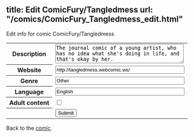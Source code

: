 title: Edit ComicFury/Tangledmess
url: "/comics/ComicFury_Tangledmess_edit.html"
---
Edit info for comic ComicFury/Tangledmess

<form name="comic" action="http://gaepostmail.appspot.com/comic/" method="post">
<table class="comicinfo">
<tr>
<th>Description</th><td><textarea name="description" cols="40" rows="3">The journal comic of a young artist, who has no idea what she's doing in life, and that's okay by her.</textarea></td>
</tr>
<tr>
<th>Website</th><td><input type="text" name="url" value="http://tangledmess.webcomic.ws/" size="40"/></td>
</tr>
<tr>
<th>Genre</th><td><input type="text" name="genre" value="Other" size="40"/></td>
</tr>
<tr>
<th>Language</th><td><input type="text" name="language" value="English" size="40"/></td>
</tr>
<tr>
<th>Adult content</th><td><input type="checkbox" name="adult" value="adult" /></td>
</tr>
<tr>
<th></th><td>
<input type="hidden" name="comic" value="ComicFury_Tangledmess" />
<input type="submit" name="submit" value="Submit" />
</td>
</tr>
</table>
</form>

Back to the [comic](ComicFury_Tangledmess.html).
